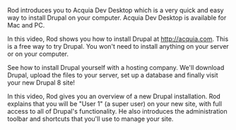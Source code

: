<!--
{
"name" : "install",
"version" : "0.1",
"title" : "Installing the development environment and our first site",
"description" : "Drupal 8 Beginner, Part 2: Installing Acquia's Dev Desktop, Setting up hosting, Navigation in a newly installed site.",
"homepage" : "https://www.youtube.com/playlist?list=PLtaXuX0nEZk9MKY_ClWcPkGtOEGyLTyCO",
"freshnessDate" : 2015-11-27,
"license" : "Standard YouTube License"
}
-->

<!-- @section, "title" : "Lesson 5: Installing Acquia's Dev Desktop" -->

Rod introduces you to Acquia Dev Desktop which is a very quick and easy way to install Drupal on your computer. Acquia Dev Desktop is available for Mac and PC.

<!-- @asset, "contentType": "outlearn/video", "provider": "youtube", "url": "https://www.youtube.com/embed/4kvYfxOR3GY" -->

<!-- @section, "title" : "Lesson 6: Installing Drupal on Acquia Cloud" -->

In this video, Rod shows you how to install Drupal at http://acquia.com. This is a free way to try Drupal. You won't need to install anything on your server or on your computer.

<!-- @asset, "contentType": "outlearn/video", "provider": "youtube", "url": "https://www.youtube.com/embed/R-JTYeOwO5c" -->

<!-- @section, "title" : "Lesson 7: Manual Installation at a Web Host" --> 

See how to install Drupal yourself with a hosting company. We'll download Drupal, upload the files to your server, set up a database and finally visit your new Drupal 8 site!

<!-- @asset, "contentType": "outlearn/video", "provider": "youtube", "url": "https://www.youtube.com/embed/MrNYIbGIkac" -->

<!-- @section, "title" : "Lesson 8: Navigating a Fresh Installation" --> 

In this video, Rod gives you an overview of a new Drupal installation. Rod explains that you will be "User 1" (a super user) on your new site, with full access to all of Drupal's functionality. He also introduces the administration toolbar and shortcuts that you'll use to manage your site.

<!-- @asset, "contentType": "outlearn/video", "provider": "youtube", "url": "https://www.youtube.com/embed/6b5AHtsHR_c" -->
